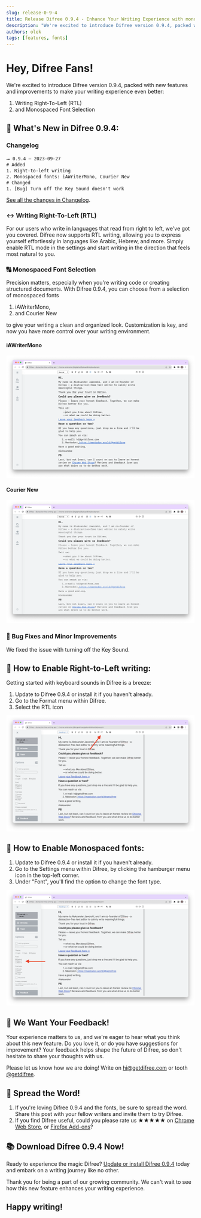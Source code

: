 ```yaml
---
slug: release-0-9-4
title: Release Difree 0.9.4 - Enhance Your Writing Experience with monospaced fonts and RTL
description: "We're excited to introduce Difree version 0.9.4, packed with new features and improvements to make your writing experience even better: Writing Right-To-Left (RTL) and Monospaced Font Selection"
authors: olek
tags: [features, fonts]
---
```


# Hey, Difree Fans!

We're excited to introduce Difree version 0.9.4, packed with new features and improvements to make your writing experience even better: 
1. Writing Right-To-Left (RTL) 
2. and Monospaced Font Selection
<!--truncate-->
## 🚀 What's New in Difree 0.9.4:

### Changelog
    ⭢ 0.9.4 – 2023-09-27
    # Added
    1. Right-to-left writing
    2. Monospaced fonts: iAWriterMono, Courier New
    # Changed
    1. [Bug] Turn off the Key Sound doesn't work

[See all the changes in Changelog](https://www.getdifree.com/changelog/).

### ↔️ Writing Right-To-Left (RTL)

For our users who write in languages that read from right to left, we've got you covered. Difree now supports RTL writing, allowing you to express yourself effortlessly in languages like Arabic, Hebrew, and more. Simply enable RTL mode in the settings and start writing in the direction that feels most natural to you.

### 🔠 Monospaced Font Selection

Precision matters, especially when you're writing code or creating structured documents. With Difree 0.9.4, you can choose from a selection of monospaced fonts 
1. iAWriterMono, 
1. and Courier New

to give your writing a clean and organized look. Customization is key, and now you have more control over your writing environment.

#### iAWriterMono
![Difree: monospaced font iAWriterMono](./2023-09-27-image3.png)
#### Courier New
![Difree: monospaced font Courier New](./2023-09-27-image4.png)

### 🐞 Bug Fixes and Minor Improvements

We fixed the issue with turning off the Key Sound.

## 📝 How to Enable Right-to-Left writing:

Getting started with keyboard sounds in Difree is a breeze:

1. Update to Difree 0.9.4 or install it if you haven't already.
2. Go to the Format menu within Difree.
3. Select the RTL icon 

![Difree: how to turn on RTL settings](./2023-09-27-image1.png)

## 📝 How to Enable Monospaced fonts:
1. Update to Difree 0.9.4 or install it if you haven't already.
2. Go to the Settings menu within Difree, by clicking the hamburger menu icon in the top-left corner.
3. Under "Font", you'll find the option to change the font type.

![Difree: how to turn on monospaced fonts](./2023-09-27-image2.png)

## 🎉 We Want Your Feedback!

Your experience matters to us, and we're eager to hear what you think about this new feature. Do you love it, or do you have suggestions for improvement? Your feedback helps shape the future of Difree, so don't hesitate to share your thoughts with us.

Please let us know how we are doing! Write on [hi@getdifree.com](mailto:hi@getdifree.com) or tooth [@getdifree](https://mastodon.world/@getdifree).

## 📣 Spread the Word!

1. If you're loving Difree 0.9.4 and the fonts, be sure to spread the word. Share this post with your fellow writers and invite them to try Difree.
2. If you find Difree useful, could you please rate us ★★★★★ on [Chrome Web Store](https://i.getdifree.com/review-chrome), or [Firefox Add-ons](https://i.getdifree.com/review-firefox)?

## 📚 Download Difree 0.9.4 Now!

Ready to experience the magic Difree? [Update or install Difree 0.9.4](https://i.getdifree.com/install) today and embark on a writing journey like no other.

Thank you for being a part of our growing community. We can't wait to see how this new feature enhances your writing experience.

## Happy writing!

